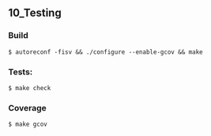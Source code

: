 ## 10_Testing

### Build
```console
$ autoreconf -fisv && ./configure --enable-gcov && make
```

### Tests:
```console
$ make check
```

### Coverage
```console
$ make gcov
```
